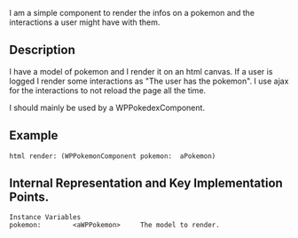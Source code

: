 I am a simple component to render the infos on a pokemon and the interactions a user might have with them.

Description 
---------------------

I have a model of pokemon and I render it on an html canvas. 
If a user is logged I render some interactions as "The user has the pokemon". I use ajax for the interactions to not reload the page all the time.

I should mainly be used by a WPPokedexComponent.

Example
--------------

	html render: (WPPokemonComponent pokemon:  aPokemon)
 
Internal Representation and Key Implementation Points.
---------------

    Instance Variables
	pokemon:		<aWPPokemon>	 The model to render.
